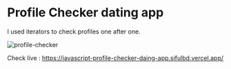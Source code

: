 # Profile Checker dating app

I used iterators to check profiles one after one.

![profile-checker](https://user-images.githubusercontent.com/8652443/83322805-758c6100-a27c-11ea-846d-976b2ac8aa05.png)

Check live : https://javascript-profile-checker-daing-app.sifulbd.vercel.app/
